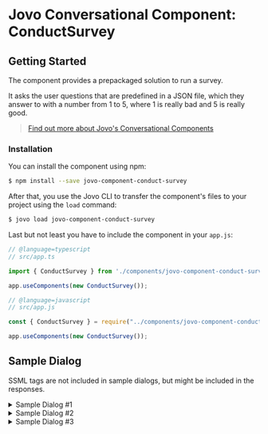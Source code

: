 # Jovo Conversational Component: ConductSurvey

## Getting Started

The component provides a prepackaged solution to run a survey.

It asks the user questions that are predefined in a JSON file, which they answer to with a number from 1 to 5, where 1 is really bad and 5 is really good.

> [Find out more about Jovo's Conversational Components](https://www.jovo.tech/docs/components)

### Installation

You can install the component using npm:

```sh
$ npm install --save jovo-component-conduct-survey
```

After that, you use the Jovo CLI to transfer the component's files to your project using the `load` command:

```sh
$ jovo load jovo-component-conduct-survey
```

Last but not least you have to include the component in your `app.js`:

```js
// @language=typescript
// src/app.ts

import { ConductSurvey } from './components/jovo-component-conduct-survey';

app.useComponents(new ConductSurvey());

// @language=javascript
// src/app.js

const { ConductSurvey } = require("../components/jovo-component-conduct-survey");

app.useComponents(new ConductSurvey());
```

## Sample Dialog

SSML tags are not included in sample dialogs, but might be included in the responses.

<details>
<summary>Sample Dialog #1</summary>

User | Alexa Speech | Alexa Reprompt | Keys
--- | --- | --- | -
&nbsp; | Please help me improve by answering the {{numberOfQuestions}} following questions with a number between 1 and 5, where 1 is the worst and 5 is the best. Question 1 | &nbsp; | start, question.1
2 | &nbsp; | &nbsp; | &nbsp;
&nbsp; | Question 2 | &nbsp; | question.2
5 | &nbsp; | &nbsp; | &nbsp; 
&nbsp; | Question 3  | &nbsp; | question.3
4| &nbsp; | &nbsp; | &nbsp;

----> Send response back <----
</details>

<details>
<summary>Sample Dialog #2</summary>

User | Alexa Speech | Alexa Reprompt | Keys
--- | --- | --- | -
&nbsp; | Please help me improve by answering the {{numberOfQuestions}} following questions with a number between 1 and 5, where 1 is the worst and 5 is the best. Question 1 | &nbsp; | start, question.1
Stop | &nbsp; | &nbsp; | &nbsp;

----> Send response back <----
</details>

<details>
<summary>Sample Dialog #3</summary>

User | Alexa Speech | Alexa Reprompt | Keys
--- | --- | --- | -
&nbsp; | Please help me improve by answering the {{numberOfQuestions}} following questions with a number between 1 and 5, where 1 is the worst and 5 is the best. Question 1 | &nbsp; | start, question.1
Help | &nbsp; | &nbsp; | &nbsp;
&nbsp; | Simply answer to the questions with a number between 1 and 5, where 1 is the worst and 5 is the best. Question x| &nbsp; | help, question.x
5 | &nbsp; | &nbsp; | &nbsp; 
----> run through other questions <----

## Response

The component's `$response` has the following interface:

```javascript
{
    status: "SUCCESSFUL" | "REJECTED" | "ERROR",
    data: {
        answers: {
            '1': 5,
            '2': 2
        }
    }
}
```

The `answers` object contains the user's answers to each question, where the object's key is the question number.

> [Find out more about Conversational Component's responses](https://www.jovo.tech/docs/components#response)

## Configuration

The component offers two configurations. First, the questions. They are specified inside the `questions.json` file in the `src/` folder. The questions start with number `1` and continue until the last question is or until the configurable `numberOfQuestions` is reached.

Name | Descriptions | Type | Required
--- | --- | --- | ---
`numberOfQuestions` | The number of questions that should be asked | number | No - default 3

Example: 

```js
// config.js

module.exports = {
    // ...
    components: {
        ConductSurvey: {
            numberOfQuestions: 5
        }
    }
};
```


> [Find out more about Conversational Component's configuration](https://www.jovo.tech/docs/components#configuration)
